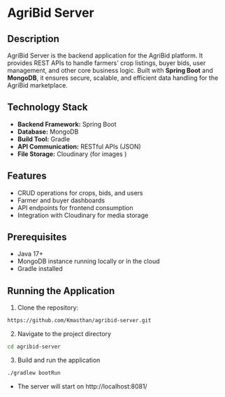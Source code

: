 # AgriBid Server

## Description
AgriBid Server is the backend application for the AgriBid platform. It provides REST APIs to handle farmers' crop listings, buyer bids, user management, and other core business logic. Built with **Spring Boot** and **MongoDB**, it ensures secure, scalable, and efficient data handling for the AgriBid marketplace.

## Technology Stack
- **Backend Framework:** Spring Boot
- **Database:** MongoDB
- **Build Tool:** Gradle
- **API Communication:** RESTful APIs (JSON)
- **File Storage:** Cloudinary (for images )

## Features
- CRUD operations for crops, bids, and users
- Farmer and buyer dashboards
- API endpoints for frontend consumption
- Integration with Cloudinary for media storage

## Prerequisites
- Java 17+
- MongoDB instance running locally or in the cloud
- Gradle installed

## Running the Application
1. Clone the repository:
```bash
https://github.com/Kmasthan/agribid-server.git
```
2. Navigate to the project directory
```bash
cd agribid-server
```
3. Build and run the application
```bash
./gradlew bootRun
```
- The server will start on http://localhost:8081/
